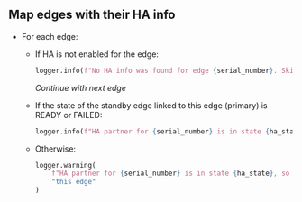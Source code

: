 ## Map edges with their HA info

* For each edge:
    * If HA is not enabled for the edge:
      ```python
      logger.info(f"No HA info was found for edge {serial_number}. Skipping...")
      ```
      _Continue with next edge_

    * If the state of the standby edge linked to this edge (primary) is READY or FAILED:
      ```python
      logger.info(f"HA partner for {serial_number} is in state {ha_state}. Mapping HA info to edge...")
      ```
    * Otherwise:
      ```python
      logger.warning(
          f"HA partner for {serial_number} is in state {ha_state}, so HA will be considered as disabled for "
          "this edge"
      )
      ```